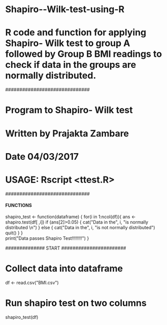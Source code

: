 # Shapiro--Wilk-test-using-R
# R code and function for applying Shapiro- Wilk test to group A followed by Group B BMI readings to check if data in the groups are normally distributed.
##############################
# Program to Shapiro- Wilk test
# Written by Prajakta Zambare
# Date 04/03/2017
# USAGE: Rscript <ttest.R>
##############################


#### FUNCTIONS #############################
shapiro_test <- function(dataframe) {
	for(i in 1:ncol(df)){
	ans <- shapiro.test(df[ ,i])
	if (ans[2]>0.05) {
		cat("Data in the", i, "is normally distributed \n")
		}
	else {
		cat("Data in the", i, "is not normally distributed")
		quit()
		}
	} 	
	print("Data passes Shapiro Test!!!!!!!!")
}

############## START #######################
# Collect data into dataframe
df <- read.csv("BMI.csv")
# Run shapiro test on two columns
shapiro_test(df)
